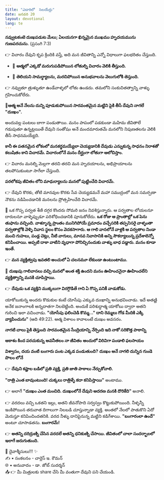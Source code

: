 ```yaml
---
title: "ఎడారిలో  సెలయేర్లు"
date: జనవరి 20
layout: devotional
lang: te
---
```


  **నవ్వుటకంటె దుఃఖపడుట మేలు; ఏలయనగా ఖిన్నమైన ముఖము హృదయమును గుణపరచును.** (ప్రసంగి 7:3)

👉 విచారం దేవుని కృప క్రిందికి వస్తే, అది మన జీవితాన్ని ఎన్నో విధాలుగా ఫలభరితం చేస్తుంది. 
- 🔹 **ఆత్మలో ఎక్కడో మరుగుపడిపోయిన లోతుల్ని విచారం వెలికి తీస్తుంది.**

- 🔹 **తెలియని సామర్ధ్యాలను, మరచిపోయిన అనుభవాలను వెలుగులోకి తెస్తుంది.**

👉 నవ్వుతూ త్రుళ్ళుతూ ఉండేవాళ్ళలో లోతు ఉండదు. తమలోని సంకుచితత్వాన్ని వాళ్ళు గ్రహించుకోలేరు. 

**📖ఆత్మ అనే నేలను దున్ని పూడుకుపోయిన సారవంతమైన మట్టిని పైకి తీసే దేవుని నాగలే "దుఃఖం".**

అందువల్ల పంటలు బాగా పండుతాయి. మనం పాపంలో పడకుండా మహిమ జీవితాలే గడుపుతూ ఉన్నట్లయితే దేవుని సంతోషం అనే మందమారుతమే మనలోని నిపుణతలను వెలికి తీసే సాధనమయ్యేది. 

**కానీ ఈ పతనమైన లోకంలో మనకర్థమయ్యేలా చెయ్యడానికి దేవుడు ఎన్నుకున్న సాధనం నిరాశతో కలుషితం కాని విచారమే. విచారంలోనే మనం దీర్ఘంగా లోతుగా ఆలోచిస్తాం.**

👉 విచారం మనల్ని మెల్లగా తరచి తరచి మన హృదయాలను, అభిప్రాయాలను తలపోసుకుంటూ సాగేలా చేస్తుంది. 

**పరలోకపు జీవితం లోని మాధుర్యాలను మనలో పుట్టించేది విచారమే.**

👉 దేవుని కొరకు, తోటి మానవుల కొరకు సేవ చెయ్యడమనే మహా సముద్రంలో మన సమర్పణా నౌకను నడిపించడానికి మనలను ప్రోత్సహించేది విచారమే.

🔺 ఒక గొప్ప పర్వత శేణి దగ్గర కొందరు సోమరి జనం నివశిస్తున్నారు. ఆ పర్వతాల లోయలనూ దారులనూ వాళ్ళెప్పుడూ పరిశోధించడానికి పూనుకోలేదు. 
**ఒక రోజు ఆ ప్రాంతాల్లో ఒక పెను తుఫాను వచ్చింది. వాళ్ళూన్న ప్రాంతం మునిగిపోయే ప్రమాదం వచ్చేసరికి తప్పనిసరై వాళ్ళంతా పర్వతాల్లోకి వెళ్ళి నివాస స్థలం కొసం వెదకసాగారు. ఆ గాలి వానలోనే వాళ్లకి ఆ పర్వతాల నిండా మంచి గుహలు, పండ్ల చెట్లు, నీటి వాగులు, మానవ నివాసానికి అన్ని సౌకర్యాలున్న ప్రదేశాలెన్నో కనిపించాయి. అప్పటి దాకా వాటిని వృధాగా పోనిచ్చినందుకు వాళ్ళు బాధ పడ్డారు. మనం కూడా ఇంతే.**

👉 **మన వ్యక్తిత్వపు ఇవతలి అంచులో ఏ చలనమూ లేకుండా ఉంటుంటాము.**

🔺 **దుఃఖపు గాలివానలు వచ్చి మనలో అంత శక్తి ఉందని మనం ఊహించనైనా ఊహించలేని వ్యక్తిత్వాన్ని మనకి చూపిస్తాయి.**

👉 **దేవుడు ఒక వ్యక్తిని ముక్కలుగా విరగ్గొడితే గాని ఏ గొప్ప పనికీ వాడుకోడు.**

 యాకోబుకున్న అందరు కొడుకుల కంటే యోసేపు ఎక్కువ దుఃఖాన్ని అనుభవించాడు. ఇదే అతణ్ణి అనేక జనాంగాలకి అన్నదాతగా నిలబెట్టింది. అందుకే పరిశుద్ధాత్మ యాకోబు ద్వారా అతని గురించి ఇలా వచించాడు. **"యోసేపు ఫలించెడి కొమ్మ..." దాని రెమ్మలు గోడ మీదికి ఎక్కి వ్యాపించును"** (ఆది 49:22). ఆత్మ విశాలం కావాలంటే దుఃఖం అవసరం.

**నాగటి చాలు పైకి తెస్తుంది**
**సారవంతమైన సేంద్రియాన్ని**
**నేర్పింది ఇది నాకో సరికొత్త పాఠాన్ని**

**ఆకాశం కింద పరచుకున్న**
**అవనీతలం నా జీవితం**
**అందులో విరివిగా పండాలి ఫలసాయం**

**విశ్వాసం, దయ వంటి**
**బంగారు పంట ఎక్కడ పండుతుంది?**
**దుఃఖం అనే నాగలి దున్నిన గుండె పొలం లోనే**

👉 **దేవుని కష్టాల బడిలో ప్రతి వ్యక్తి, ప్రతి జాతి పాఠాలు నేర్చుకోవాలి.**

 **"రాత్రి ఎంత బావుంటుంది! చుక్కలు రాత్రిళ్ళే కదా కనిపిస్తాయి"** అంటాము.

👉 అలాగే **"దుఃఖం ఎంత మంచిది. దుఃఖంలోనే దేవుని ఆదరణ మనకి దొరికేది"** అనాలి.

👉 వరదలు వచ్చి ఒకతని ఇల్లు, అతని జీవనోపాది సర్వస్వం కొట్టుకుపోయింది. నీళ్ళన్నీ ఇంకిపోయిన తరువాత దిగాలుగా నిలబడి చూస్తున్నాడా వ్యక్తి. అంతలో నేలలో పాతుకొని ఏదో మెరుస్తూ కనిపించిందతనికి. వరద నీళ్ళు దానిపైనున్న మట్టిని కడిగేశాయి. **"బంగారంలా ఉందే"** అంటూ చూసాడతను. **బంగారమే!** 

👉 **అతన్ని దరిద్రుణ్ని చేసిన వరదలే అతన్ని ధనికుణ్ని చేసాయి. జీవితంలో చాలా సందర్భాలలో ఇలాగే జరుగుతుంది.**

<div class="blessing">🙏 <span class="bless-text">దైవాశ్శీసులు!!!</span> ✨</div>

<div class="credit">✍️ <span class="credit-text">▪ సంకలనం - చార్లెస్ ఇ. కౌమన్</span></div>
<div class="credit">🌐 <span class="credit-text">▪ అనువాదం - డా. జోబ్ సుదర్శన్</span></div>


<div class="share">📤 👉 <span class="share-text">మీ మిత్రులకు share చేసి మీ వంతుగా దేవుని పని చేయండి.</span></div>
